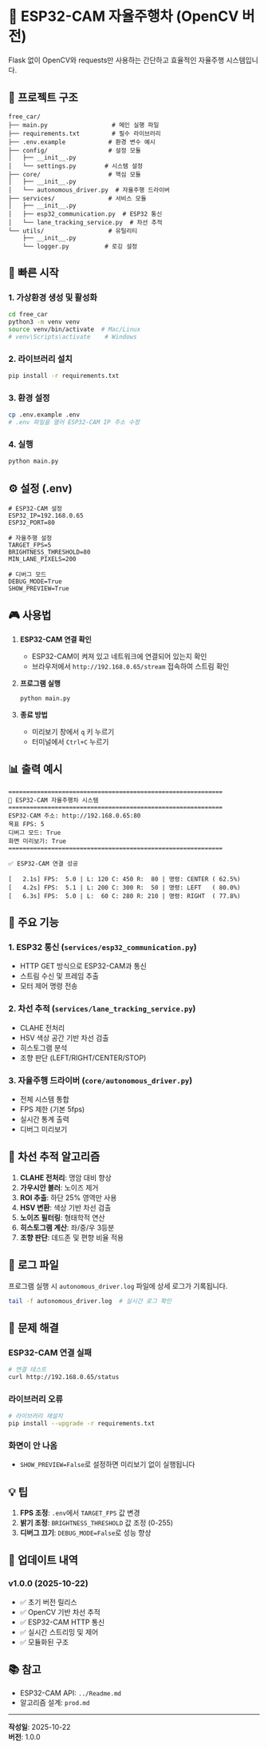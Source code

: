 # 🚗 ESP32-CAM 자율주행차 (OpenCV 버전)

Flask 없이 OpenCV와 requests만 사용하는 간단하고 효율적인 자율주행 시스템입니다.

## 📁 프로젝트 구조

```
free_car/
├── main.py                  # 메인 실행 파일
├── requirements.txt         # 필수 라이브러리
├── .env.example            # 환경 변수 예시
├── config/                 # 설정 모듈
│   ├── __init__.py
│   └── settings.py        # 시스템 설정
├── core/                   # 핵심 모듈
│   ├── __init__.py
│   └── autonomous_driver.py  # 자율주행 드라이버
├── services/               # 서비스 모듈
│   ├── __init__.py
│   ├── esp32_communication.py  # ESP32 통신
│   └── lane_tracking_service.py  # 차선 추적
└── utils/                  # 유틸리티
    ├── __init__.py
    └── logger.py          # 로깅 설정
```

## 🚀 빠른 시작

### 1. 가상환경 생성 및 활성화

```bash
cd free_car
python3 -m venv venv
source venv/bin/activate  # Mac/Linux
# venv\Scripts\activate    # Windows
```

### 2. 라이브러리 설치

```bash
pip install -r requirements.txt
```

### 3. 환경 설정

```bash
cp .env.example .env
# .env 파일을 열어 ESP32-CAM IP 주소 수정
```

### 4. 실행

```bash
python main.py
```

## ⚙️ 설정 (.env)

```env
# ESP32-CAM 설정
ESP32_IP=192.168.0.65
ESP32_PORT=80

# 자율주행 설정
TARGET_FPS=5
BRIGHTNESS_THRESHOLD=80
MIN_LANE_PIXELS=200

# 디버그 모드
DEBUG_MODE=True
SHOW_PREVIEW=True
```

## 🎮 사용법

1. **ESP32-CAM 연결 확인**
   - ESP32-CAM이 켜져 있고 네트워크에 연결되어 있는지 확인
   - 브라우저에서 `http://192.168.0.65/stream` 접속하여 스트림 확인

2. **프로그램 실행**
   ```bash
   python main.py
   ```

3. **종료 방법**
   - 미리보기 창에서 `q` 키 누르기
   - 터미널에서 `Ctrl+C` 누르기

## 📊 출력 예시

```
============================================================
🚗 ESP32-CAM 자율주행차 시스템
============================================================
ESP32-CAM 주소: http://192.168.0.65:80
목표 FPS: 5
디버그 모드: True
화면 미리보기: True
============================================================

✅ ESP32-CAM 연결 성공

[   2.1s] FPS:  5.0 | L: 120 C: 450 R:  80 | 명령: CENTER ( 62.5%)
[   4.2s] FPS:  5.1 | L: 200 C: 300 R:  50 | 명령: LEFT   ( 80.0%)
[   6.3s] FPS:  5.0 | L:  60 C: 280 R: 210 | 명령: RIGHT  ( 77.8%)
```

## 🔧 주요 기능

### 1. ESP32 통신 (`services/esp32_communication.py`)
- HTTP GET 방식으로 ESP32-CAM과 통신
- 스트림 수신 및 프레임 추출
- 모터 제어 명령 전송

### 2. 차선 추적 (`services/lane_tracking_service.py`)
- CLAHE 전처리
- HSV 색상 공간 기반 차선 검출
- 히스토그램 분석
- 조향 판단 (LEFT/RIGHT/CENTER/STOP)

### 3. 자율주행 드라이버 (`core/autonomous_driver.py`)
- 전체 시스템 통합
- FPS 제한 (기본 5fps)
- 실시간 통계 출력
- 디버그 미리보기

## 🎯 차선 추적 알고리즘

1. **CLAHE 전처리**: 명암 대비 향상
2. **가우시안 블러**: 노이즈 제거
3. **ROI 추출**: 하단 25% 영역만 사용
4. **HSV 변환**: 색상 기반 차선 검출
5. **노이즈 필터링**: 형태학적 연산
6. **히스토그램 계산**: 좌/중/우 3등분
7. **조향 판단**: 데드존 및 편향 비율 적용

## 📝 로그 파일

프로그램 실행 시 `autonomous_driver.log` 파일에 상세 로그가 기록됩니다.

```bash
tail -f autonomous_driver.log  # 실시간 로그 확인
```

## 🐛 문제 해결

### ESP32-CAM 연결 실패
```bash
# 연결 테스트
curl http://192.168.0.65/status
```

### 라이브러리 오류
```bash
# 라이브러리 재설치
pip install --upgrade -r requirements.txt
```

### 화면이 안 나옴
- `SHOW_PREVIEW=False`로 설정하면 미리보기 없이 실행됩니다

## 💡 팁

1. **FPS 조정**: `.env`에서 `TARGET_FPS` 값 변경
2. **밝기 조정**: `BRIGHTNESS_THRESHOLD` 값 조정 (0-255)
3. **디버그 끄기**: `DEBUG_MODE=False`로 성능 향상

## 🔄 업데이트 내역

### v1.0.0 (2025-10-22)
- ✅ 초기 버전 릴리스
- ✅ OpenCV 기반 차선 추적
- ✅ ESP32-CAM HTTP 통신
- ✅ 실시간 스트리밍 및 제어
- ✅ 모듈화된 구조

## 📚 참고

- ESP32-CAM API: `../Readme.md`
- 알고리즘 설계: `prod.md`

---

**작성일**: 2025-10-22  
**버전**: 1.0.0

